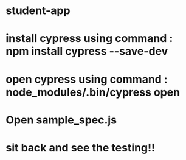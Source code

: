 # student-app

# install cypress using command : npm install cypress --save-dev

# open cypress using command : node_modules/.bin/cypress open

# Open sample_spec.js

# sit back and see the testing!!
